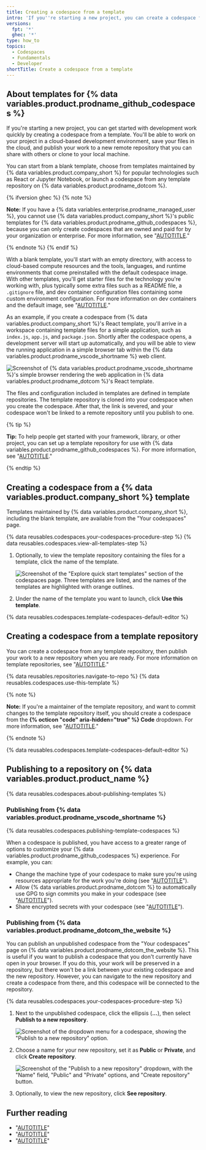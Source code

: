 ```yaml
---
title: Creating a codespace from a template
intro: 'If you''re starting a new project, you can create a codespace from a blank template or choose a template specially designed for the type of work you want to do.'
versions:
  fpt: '*'
  ghec: '*'
type: how_to
topics:
  - Codespaces
  - Fundamentals
  - Developer
shortTitle: Create a codespace from a template
---
```


## About templates for {% data variables.product.prodname_github_codespaces %}

If you're starting a new project, you can get started with development work quickly by creating a codespace from a template. You'll be able to work on your project in a cloud-based development environment, save your files in the cloud, and publish your work to a new remote repository that you can share with others or clone to your local machine.

You can start from a blank template, choose from templates maintained by {% data variables.product.company_short %} for popular technologies such as React or Jupyter Notebook, or launch a codespace from any template repository on {% data variables.product.prodname_dotcom %}.

{% ifversion ghec %}
{% note %}

**Note:** If you have a {% data variables.enterprise.prodname_managed_user %}, you cannot use {% data variables.product.company_short %}'s public templates for {% data variables.product.prodname_github_codespaces %}, because you can only create codespaces that are owned and paid for by your organization or enterprise. For more information, see "[AUTOTITLE](/admin/identity-and-access-management/using-enterprise-managed-users-for-iam/about-enterprise-managed-users#abilities-and-restrictions-of-managed-user-accounts)."

{% endnote %}
{% endif %}

With a blank template, you'll start with an empty directory, with access to cloud-based compute resources and the tools, languages, and runtime environments that come preinstalled with the default codespace image. With other templates, you'll get starter files for the technology you're working with, plus typically some extra files such as a README file, a `.gitignore` file, and dev container configuration files containing some custom environment configuration. For more information on dev containers and the default image, see "[AUTOTITLE](/codespaces/setting-up-your-project-for-codespaces/adding-a-dev-container-configuration/introduction-to-dev-containers)."

As an example, if you create a codespace from {% data variables.product.company_short %}'s React template, you'll arrive in a workspace containing template files for a simple application, such as `index.js`, `app.js`, and `package.json`. Shortly after the codespace opens, a development server will start up automatically, and you will be able to view the running application in a simple browser tab within the {% data variables.product.prodname_vscode_shortname %} web client.

![Screenshot of {% data variables.product.prodname_vscode_shortname %}'s simple browser rendering the web application in {% data variables.product.prodname_dotcom %}'s React template.](/assets/images/help/codespaces/react-template.png)

The files and configuration included in templates are defined in template repositories. The template repository is cloned into your codespace when you create the codespace. After that, the link is severed, and your codespace won't be linked to a remote repository until you publish to one.

{% tip %}

**Tip:** To help people get started with your framework, library, or other project, you can set up a template repository for use with {% data variables.product.prodname_github_codespaces %}. For more information, see "[AUTOTITLE](/codespaces/setting-up-your-project-for-codespaces/setting-up-your-repository/setting-up-a-template-repository-for-github-codespaces)."

{% endtip %}

## Creating a codespace from a {% data variables.product.company_short %} template

Templates maintained by {% data variables.product.company_short %}, including the blank template, are available from the "Your codespaces" page.

{% data reusables.codespaces.your-codespaces-procedure-step %}
{% data reusables.codespaces.view-all-templates-step %}
1. Optionally, to view the template repository containing the files for a template, click the name of the template.

   ![Screenshot of the "Explore quick start templates" section of the codespaces page. Three templates are listed, and the names of the templates are highlighted with orange outlines.](/assets/images/help/codespaces/react-template-name.png)

1. Under the name of the template you want to launch, click **Use this template**.

{% data reusables.codespaces.template-codespaces-default-editor %}

## Creating a codespace from a template repository

You can create a codespace from any template repository, then publish your work to a new repository when you are ready. For more information on template repositories, see "[AUTOTITLE](/repositories/creating-and-managing-repositories/creating-a-repository-from-a-template#about-repository-templates)."

{% data reusables.repositories.navigate-to-repo %}
{% data reusables.codespaces.use-this-template %}

   {% note %}

   **Note:** If you're a maintainer of the template repository, and want to commit changes to the template repository itself, you should create a codespace from the **{% octicon "code" aria-hidden="true" %} Code** dropdown. For more information, see "[AUTOTITLE](/codespaces/developing-in-codespaces/creating-a-codespace-for-a-repository#creating-a-codespace-for-a-repository)."

   {% endnote %}

{% data reusables.codespaces.template-codespaces-default-editor %}

## Publishing to a repository on {% data variables.product.product_name %}

{% data reusables.codespaces.about-publishing-templates %}

### Publishing from {% data variables.product.prodname_vscode_shortname %}

{% data reusables.codespaces.publishing-template-codespaces %}

When a codespace is published, you have access to a greater range of options to customize your {% data variables.product.prodname_github_codespaces %} experience. For example, you can:

- Change the machine type of your codespace to make sure you're using resources appropriate for the work you're doing (see "[AUTOTITLE](/codespaces/customizing-your-codespace/changing-the-machine-type-for-your-codespace)").
- Allow {% data variables.product.prodname_dotcom %} to automatically use GPG to sign commits you make in your codespace (see "[AUTOTITLE](/codespaces/managing-your-codespaces/managing-gpg-verification-for-github-codespaces)").
- Share encrypted secrets with your codespace (see "[AUTOTITLE](/codespaces/managing-your-codespaces/managing-encrypted-secrets-for-your-codespaces)").

### Publishing from {% data variables.product.prodname_dotcom_the_website %}

You can publish an unpublished codespace from the "Your codespaces" page on {% data variables.product.prodname_dotcom_the_website %}. This is useful if you want to publish a codespace that you don't currently have open in your browser. If you do this, your work will be preserved in a repository, but there won't be a link between your existing codespace and the new repository. However, you can navigate to the new repository and create a codespace from there, and this codespace will be connected to the repository.

{% data reusables.codespaces.your-codespaces-procedure-step %}
1. Next to the unpublished codespace, click the ellipsis (**...**), then select **Publish to a new repository**.

   ![Screenshot of the dropdown menu for a codespace, showing the "Publish to a new repository" option.](/assets/images/help/codespaces/publish-to-new-repository.png)

1. Choose a name for your new repository, set it as **Public** or **Private**, and click **Create repository**.

   ![Screenshot of the "Publish to a new repository" dropdown, with the "Name" field, "Public" and "Private" options, and "Create repository" button.](/assets/images/help/codespaces/template-new-repository-settings.png)

1. Optionally, to view the new repository, click **See repository**.

## Further reading

- "[AUTOTITLE](/codespaces/developing-in-codespaces/creating-a-codespace-for-a-repository)"
- "[AUTOTITLE](/codespaces/getting-started/the-codespace-lifecycle)"
- "[AUTOTITLE](/codespaces/developing-in-codespaces/using-source-control-in-your-codespace)"
